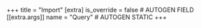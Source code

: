 +++
title = "Import"
[extra]
is_override = false # AUTOGEN FIELD
[[extra.args]]
name = "Query" # AUTOGEN STATIC
+++